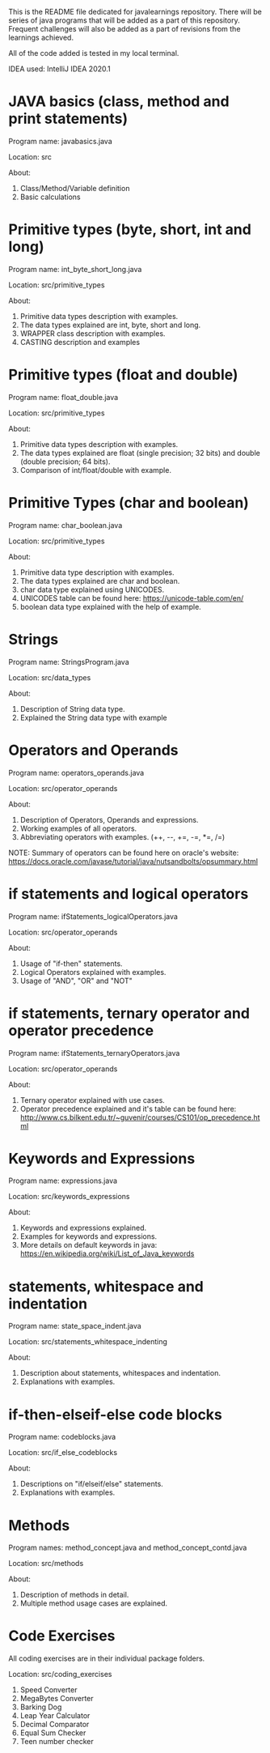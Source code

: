 This is the README file dedicated for javalearnings repository.
There will be series of java programs that will be added as a part of this repository.
Frequent challenges will also be added as a part of revisions from the learnings achieved.

All of the code added is tested in my local terminal.

IDEA used: IntelliJ IDEA 2020.1
 
# JAVA basics (class, method and print statements)
Program name: javabasics.java

Location: src

About: 
1. Class/Method/Variable definition
2. Basic calculations

# Primitive types (byte, short, int and long)
Program name: int_byte_short_long.java

Location: src/primitive_types

About:
1. Primitive data types description with examples.
2. The data types explained are int, byte, short and long.
2. WRAPPER class description with examples.
3. CASTING description and examples

# Primitive types (float and double)
Program name: float_double.java

Location: src/primitive_types

About:
1. Primitive data types description with examples.
2. The data types explained are float (single precision; 32 bits) and double (double precision; 64 bits).
3. Comparison of int/float/double with example.

# Primitive Types (char and boolean)
Program name: char_boolean.java

Location: src/primitive_types

About:
1. Primitive data type description with examples.
2. The data types explained are char and boolean.
3. char data type explained using UNICODES.
4. UNICODES table can be found here: https://unicode-table.com/en/
5. boolean data type explained with the help of example.

# Strings
Program name: StringsProgram.java

Location: src/data_types

About:
1. Description of String data type.
2. Explained the String data type with example

# Operators and Operands
Program name: operators_operands.java

Location: src/operator_operands

About:
1. Description of Operators, Operands and expressions.
2. Working examples of all operators.
3. Abbreviating operators with examples. (++, --, +=, -=, *=, /=)

NOTE: Summary of operators can be found here on oracle's website: https://docs.oracle.com/javase/tutorial/java/nutsandbolts/opsummary.html

# if statements and logical operators
Program name: ifStatements_logicalOperators.java

Location: src/operator_operands

About:
1. Usage of "if-then" statements.
2. Logical Operators explained with examples.
3. Usage of "AND", "OR" and "NOT"

# if statements, ternary operator and operator precedence
Program name: ifStatements_ternaryOperators.java

Location: src/operator_operands

About:
1. Ternary operator explained with use cases.
2. Operator precedence explained and it's table can be found here: http://www.cs.bilkent.edu.tr/~guvenir/courses/CS101/op_precedence.html

# Keywords and Expressions
Program name: expressions.java

Location: src/keywords_expressions

About:
1. Keywords and expressions explained.
2. Examples for keywords and expressions.
3. More details on default keywords in java: https://en.wikipedia.org/wiki/List_of_Java_keywords
 
# statements, whitespace and indentation
Program name: state_space_indent.java

Location: src/statements_whitespace_indenting

About:
1. Description about statements, whitespaces and indentation.
2. Explanations with examples.

# if-then-elseif-else code blocks
Program name: codeblocks.java

Location: src/if_else_codeblocks

About:
1. Descriptions on "if/elseif/else" statements.
2. Explanations with examples. 

# Methods
Program names: method_concept.java and method_concept_contd.java

Location: src/methods

About:
1. Description of methods in detail.
2. Multiple method usage cases are explained.

# Code Exercises
All coding exercises are in their individual package folders. 

Location: src/coding_exercises

1. Speed Converter 
2. MegaBytes Converter
3. Barking Dog
4. Leap Year Calculator
5. Decimal Comparator
6. Equal Sum Checker
7. Teen number checker